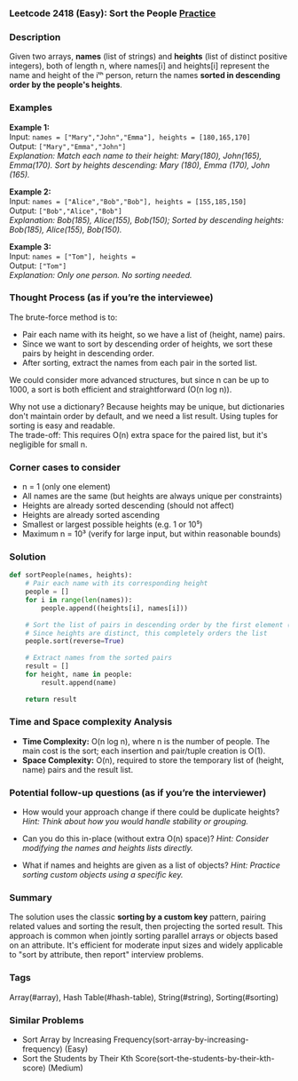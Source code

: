 ### Leetcode 2418 (Easy): Sort the People [Practice](https://leetcode.com/problems/sort-the-people)

### Description  
Given two arrays, **names** (list of strings) and **heights** (list of distinct positive integers), both of length n, where names[i] and heights[i] represent the name and height of the iᵗʰ person, return the names **sorted in descending order by the people's heights**.

### Examples  

**Example 1:**  
Input: `names = ["Mary","John","Emma"], heights = [180,165,170]`  
Output: `["Mary","Emma","John"]`  
*Explanation: Match each name to their height: Mary(180), John(165), Emma(170). Sort by heights descending: Mary (180), Emma (170), John (165).*

**Example 2:**  
Input: `names = ["Alice","Bob","Bob"], heights = [155,185,150]`  
Output: `["Bob","Alice","Bob"]`  
*Explanation: Bob(185), Alice(155), Bob(150); Sorted by descending heights: Bob(185), Alice(155), Bob(150).*

**Example 3:**  
Input: `names = ["Tom"], heights = `  
Output: `["Tom"]`  
*Explanation: Only one person. No sorting needed.*

### Thought Process (as if you’re the interviewee)  
The brute-force method is to:
- Pair each name with its height, so we have a list of (height, name) pairs.
- Since we want to sort by descending order of heights, we sort these pairs by height in descending order.
- After sorting, extract the names from each pair in the sorted list.

We could consider more advanced structures, but since n can be up to 1000, a sort is both efficient and straightforward (O(n log n)).

Why not use a dictionary? Because heights may be unique, but dictionaries don't maintain order by default, and we need a list result. Using tuples for sorting is easy and readable.  
The trade-off: This requires O(n) extra space for the paired list, but it's negligible for small n.

### Corner cases to consider  
- n = 1 (only one element)
- All names are the same (but heights are always unique per constraints)
- Heights are already sorted descending (should not affect)
- Heights are already sorted ascending
- Smallest or largest possible heights (e.g. 1 or 10⁵)
- Maximum n = 10³ (verify for large input, but within reasonable bounds)

### Solution

```python
def sortPeople(names, heights):
    # Pair each name with its corresponding height
    people = []
    for i in range(len(names)):
        people.append((heights[i], names[i]))
        
    # Sort the list of pairs in descending order by the first element (height)
    # Since heights are distinct, this completely orders the list
    people.sort(reverse=True)
    
    # Extract names from the sorted pairs
    result = []
    for height, name in people:
        result.append(name)
    
    return result
```

### Time and Space complexity Analysis  

- **Time Complexity:** O(n log n), where n is the number of people. The main cost is the sort; each insertion and pair/tuple creation is O(1).
- **Space Complexity:** O(n), required to store the temporary list of (height, name) pairs and the result list.

### Potential follow-up questions (as if you’re the interviewer)  

- How would your approach change if there could be duplicate heights?
  *Hint: Think about how you would handle stability or grouping.*

- Can you do this in-place (without extra O(n) space)?
  *Hint: Consider modifying the names and heights lists directly.*

- What if names and heights are given as a list of objects?
  *Hint: Practice sorting custom objects using a specific key.*

### Summary
The solution uses the classic **sorting by a custom key** pattern, pairing related values and sorting the result, then projecting the sorted result. This approach is common when jointly sorting parallel arrays or objects based on an attribute. It's efficient for moderate input sizes and widely applicable to "sort by attribute, then report" interview problems.

### Tags
Array(#array), Hash Table(#hash-table), String(#string), Sorting(#sorting)

### Similar Problems
- Sort Array by Increasing Frequency(sort-array-by-increasing-frequency) (Easy)
- Sort the Students by Their Kth Score(sort-the-students-by-their-kth-score) (Medium)